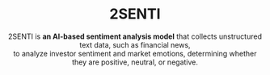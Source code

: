 <div align="center">
<h1>2SENTI</h1>
2SENTI is <b>an AI-based sentiment analysis model</b> that collects unstructured text data, such as financial news, <br>to analyze investor sentiment and market emotions, determining whether they are positive, neutral, or negative.
